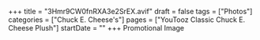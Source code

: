 +++
title = "3Hmr9CW0fnRXA3e2SrEX.avif"
draft = false
tags = ["Photos"]
categories = ["Chuck E. Cheese's"]
pages = ["YouTooz Classic Chuck E. Cheese Plush"]
startDate = ""
+++
Promotional Image
